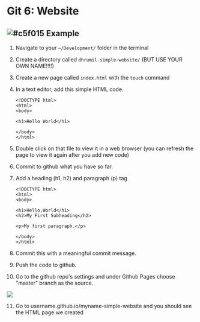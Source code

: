 # Git 6: Website

## ![#c5f015](https://placehold.it/15/c5f015/000000?text=+) Example

1. Navigate to your `~/Development/` folder in the terminal
2. Create a directory called `dhrumil-simple-website/` (BUT USE YOUR OWN NAME!!!!)
3. Create a new page called `index.html` with the `touch` command
4. In a text editor, add this simple HTML code.

	```
	<!DOCTYPE html>
	<html>
	<body>

	<h1>Hello World</h1>

	</body>
	</html>
	```
	
4. Double click on that file to view it in a web browser (you can refresh the page to view it again after you add new code)

5. Commit to github what you have so far.

6. Add a heading (h1, h2) and paragraph (p) tag

	```
	<!DOCTYPE html>
	<html>
	<body>
	
	<h1>Hello,World</h1>
	<h2>My First Subheading</h2>
	
	<p>My first paragraph.</p>
	
	</body>
	</html>
	```

7. Commit this with a meaningful commit message.
8. Push the code to github.
9. Go to the github repo's settings and under Github Pages choose "master" branch as the source.

![](https://i.imgur.com/8EhdwWM.png)

11. Go to username.github.io/myname-simple-website and you should see the HTML page we created
